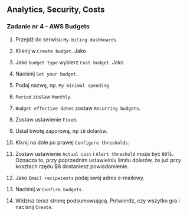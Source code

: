 ## Analytics, Security, Costs

### Zadanie nr 4 - AWS Budgets

1. Przejdź do serwisu `My biling dashboards`.

2. Kliknij w `Create budget`. Jako

3. Jako `budget type` wybierz `Cost budget`. Jako

4. Naciśnij `Set your budget`.

5. Podaj nazwę, np. `My minimal spending`

6. `Period` zostaw `Monthly`.

7. `Budget effective dates` zostaw `Recurring budgets`.

8. Zostaw ustawienie `Fixed`.

9. Ustal kwotę zaporową, np `10` dolarów.

10. Klknij na dole po prawej `Configure thresholds`.

11. Zostaw ustawienie `Actual cost` i `Alert threshold` może być `80`%. Oznacza to, przy poprzednim ustawielniu limitu dolarów, że już przy kosztach rzędu $8 dostaniesz powiadomienie.

12. Jako `Email recipeients` podaj swój adres e-mailowy.

13. Naciśnij w `Confirm budgets`.

14. Widzisz teraz stronę podsumowującą. Potwierdz, czy wszytko gra i naciśnij `Create`.